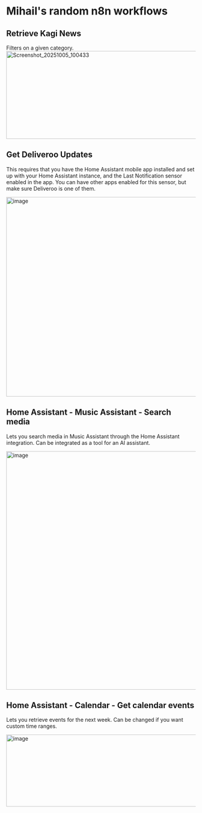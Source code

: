 # Mihail's random n8n workflows

## Retrieve Kagi News 

Filters on a given category.
<img width="1818" height="233" alt="Screenshot_20251005_100433" src="https://github.com/user-attachments/assets/e3585e52-e5ff-422b-8717-227c02af22cf" />

## Get Deliveroo Updates

This requires that you have the Home Assistant mobile app installed and set up with your Home Assistant instance, and the Last Notification sensor enabled in the app. 
You can have other apps enabled for this sensor, but make sure Deliveroo is one of them.

<img width="1748" height="529" alt="image" src="https://github.com/user-attachments/assets/eef74739-3de0-4998-9d63-4636ba839a3d" />

## Home Assistant - Music Assistant - Search media

Lets you search media in Music Assistant through the Home Assistant integration. 
Can be integrated as a tool for an AI assistant. 

<img width="1186" height="632" alt="image" src="https://github.com/user-attachments/assets/04d6d3c9-2cc5-4461-8bd5-11960628302f" />

## Home Assistant - Calendar - Get calendar events

Lets you retrieve events for the next week.
Can be changed if you want custom time ranges.

<img width="918" height="191" alt="image" src="https://github.com/user-attachments/assets/716289de-82f0-4692-a3a5-fee530b1db7d" />
